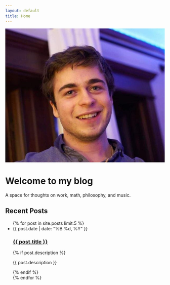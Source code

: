 ```yaml
---
layout: default
title: Home
---
```

<div class="hero">
    <img src="/assets/images/profile.jpg" alt="Profile Picture">
    <h1>Welcome to my blog</h1>
    <p>A space for thoughts on work, math, philosophy, and music.</p>
</div>
<div class="recent-posts">
    <h2>Recent Posts</h2>
    <ul>
    {% for post in site.posts limit:5 %}
        <li>
            <span class="post-date">{{ post.date | date: "%B %d, %Y" }}</span>
            <h3><a href="{{ post.url }}">{{ post.title }}</a></h3>
            {% if post.description %}
                <p>{{ post.description }}</p>
            {% endif %}
        </li>
    {% endfor %}
    </ul>
</div>
